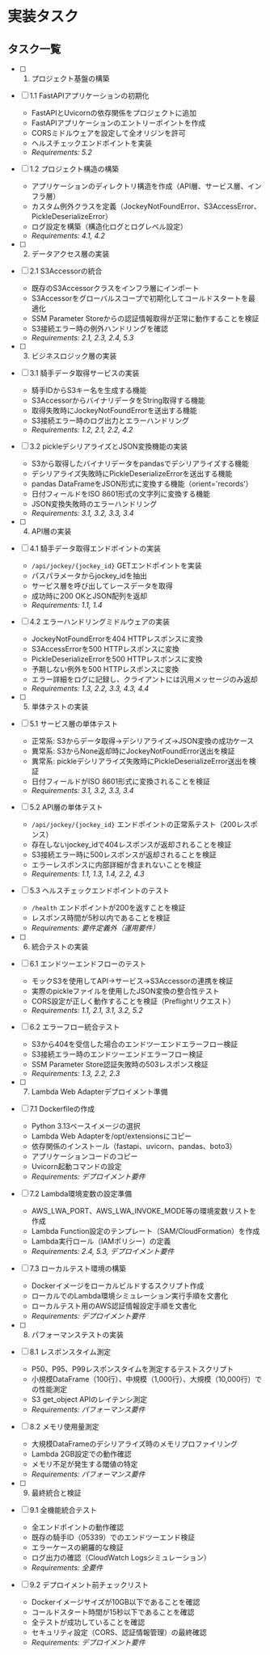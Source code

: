 # 実装タスク

## タスク一覧

- [ ] 1. プロジェクト基盤の構築
- [ ] 1.1 FastAPIアプリケーションの初期化
  - FastAPIとUvicornの依存関係をプロジェクトに追加
  - FastAPIアプリケーションのエントリーポイントを作成
  - CORSミドルウェアを設定して全オリジンを許可
  - ヘルスチェックエンドポイントを実装
  - _Requirements: 5.2_

- [ ] 1.2 プロジェクト構造の構築
  - アプリケーションのディレクトリ構造を作成（API層、サービス層、インフラ層）
  - カスタム例外クラスを定義（JockeyNotFoundError、S3AccessError、PickleDeserializeError）
  - ログ設定を構築（構造化ログとログレベル設定）
  - _Requirements: 4.1, 4.2_

- [ ] 2. データアクセス層の実装
- [ ] 2.1 S3Accessorの統合
  - 既存のS3Accessorクラスをインフラ層にインポート
  - S3Accessorをグローバルスコープで初期化してコールドスタートを最適化
  - SSM Parameter Storeからの認証情報取得が正常に動作することを検証
  - S3接続エラー時の例外ハンドリングを確認
  - _Requirements: 2.1, 2.3, 2.4, 5.3_

- [ ] 3. ビジネスロジック層の実装
- [ ] 3.1 騎手データ取得サービスの実装
  - 騎手IDからS3キー名を生成する機能
  - S3AccessorからバイナリデータをString取得する機能
  - 取得失敗時にJockeyNotFoundErrorを送出する機能
  - S3接続エラー時のログ出力とエラーハンドリング
  - _Requirements: 1.2, 2.1, 2.2, 4.2_

- [ ] 3.2 pickleデシリアライズとJSON変換機能の実装
  - S3から取得したバイナリデータをpandasでデシリアライズする機能
  - デシリアライズ失敗時にPickleDeserializeErrorを送出する機能
  - pandas DataFrameをJSON形式に変換する機能（orient='records'）
  - 日付フィールドをISO 8601形式の文字列に変換する機能
  - JSON変換失敗時のエラーハンドリング
  - _Requirements: 3.1, 3.2, 3.3, 3.4_

- [ ] 4. API層の実装
- [ ] 4.1 騎手データ取得エンドポイントの実装
  - `/api/jockey/{jockey_id}` GETエンドポイントを実装
  - パスパラメータからjockey_idを抽出
  - サービス層を呼び出してレースデータを取得
  - 成功時に200 OKとJSON配列を返却
  - _Requirements: 1.1, 1.4_

- [ ] 4.2 エラーハンドリングミドルウェアの実装
  - JockeyNotFoundErrorを404 HTTPレスポンスに変換
  - S3AccessErrorを500 HTTPレスポンスに変換
  - PickleDeserializeErrorを500 HTTPレスポンスに変換
  - 予期しない例外を500 HTTPレスポンスに変換
  - エラー詳細をログに記録し、クライアントには汎用メッセージのみ返却
  - _Requirements: 1.3, 2.2, 3.3, 4.3, 4.4_

- [ ] 5. 単体テストの実装
- [ ] 5.1 サービス層の単体テスト
  - 正常系: S3からデータ取得→デシリアライズ→JSON変換の成功ケース
  - 異常系: S3からNone返却時にJockeyNotFoundError送出を検証
  - 異常系: pickleデシリアライズ失敗時にPickleDeserializeError送出を検証
  - 日付フィールドがISO 8601形式に変換されることを検証
  - _Requirements: 3.1, 3.2, 3.3, 3.4_

- [ ] 5.2 API層の単体テスト
  - `/api/jockey/{jockey_id}` エンドポイントの正常系テスト（200レスポンス）
  - 存在しないjockey_idで404レスポンスが返却されることを検証
  - S3接続エラー時に500レスポンスが返却されることを検証
  - エラーレスポンスに内部詳細が含まれないことを検証
  - _Requirements: 1.1, 1.3, 1.4, 2.2, 4.3_

- [ ] 5.3 ヘルスチェックエンドポイントのテスト
  - `/health` エンドポイントが200を返すことを検証
  - レスポンス時間が5秒以内であることを検証
  - _Requirements: 要件定義外（運用要件）_

- [ ] 6. 統合テストの実装
- [ ] 6.1 エンドツーエンドフローのテスト
  - モックS3を使用してAPI→サービス→S3Accessorの連携を検証
  - 実際のpickleファイルを使用したJSON変換の整合性テスト
  - CORS設定が正しく動作することを検証（Preflightリクエスト）
  - _Requirements: 1.1, 2.1, 3.1, 3.2, 5.2_

- [ ] 6.2 エラーフロー統合テスト
  - S3から404を受信した場合のエンドツーエンドエラーフロー検証
  - S3接続エラー時のエンドツーエンドエラーフロー検証
  - SSM Parameter Store認証失敗時の503レスポンス検証
  - _Requirements: 1.3, 2.2, 2.3_

- [ ] 7. Lambda Web Adapterデプロイメント準備
- [ ] 7.1 Dockerfileの作成
  - Python 3.13ベースイメージの選択
  - Lambda Web Adapterを/opt/extensionsにコピー
  - 依存関係のインストール（fastapi、uvicorn、pandas、boto3）
  - アプリケーションコードのコピー
  - Uvicorn起動コマンドの設定
  - _Requirements: デプロイメント要件_

- [ ] 7.2 Lambda環境変数の設定準備
  - AWS_LWA_PORT、AWS_LWA_INVOKE_MODE等の環境変数リストを作成
  - Lambda Function設定のテンプレート（SAM/CloudFormation）を作成
  - Lambda実行ロール（IAMポリシー）の定義
  - _Requirements: 2.4, 5.3, デプロイメント要件_

- [ ] 7.3 ローカルテスト環境の構築
  - Dockerイメージをローカルビルドするスクリプト作成
  - ローカルでのLambda環境シミュレーション実行手順を文書化
  - ローカルテスト用のAWS認証情報設定手順を文書化
  - _Requirements: デプロイメント要件_

- [ ] 8. パフォーマンステストの実装
- [ ] 8.1 レスポンスタイム測定
  - P50、P95、P99レスポンスタイムを測定するテストスクリプト
  - 小規模DataFrame（100行）、中規模（1,000行）、大規模（10,000行）での性能測定
  - S3 get_object APIのレイテンシ測定
  - _Requirements: パフォーマンス要件_

- [ ] 8.2 メモリ使用量測定
  - 大規模DataFrameのデシリアライズ時のメモリプロファイリング
  - Lambda 2GB設定での動作確認
  - メモリ不足が発生する閾値の特定
  - _Requirements: パフォーマンス要件_

- [ ] 9. 最終統合と検証
- [ ] 9.1 全機能統合テスト
  - 全エンドポイントの動作確認
  - 既存の騎手ID（05339）でのエンドツーエンド検証
  - エラーケースの網羅的な検証
  - ログ出力の確認（CloudWatch Logsシミュレーション）
  - _Requirements: 全要件_

- [ ] 9.2 デプロイメント前チェックリスト
  - Dockerイメージサイズが10GB以下であることを確認
  - コールドスタート時間が15秒以下であることを確認
  - 全テストが成功していることを確認
  - セキュリティ設定（CORS、認証情報管理）の最終確認
  - _Requirements: デプロイメント要件_
